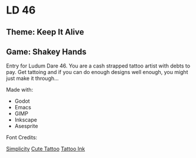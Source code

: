 # LD 46

## Theme: Keep It Alive

## Game: Shakey Hands

Entry for Ludum Dare 46. You are a cash strapped tattoo artist with debts to pay. Get tattoing and if you can do enough designs well enough, you might just make it through...


Made with:

- Godot
- Emacs
- GIMP
- Inkscape
- Asesprite

Font Credits:

[Simplicity](https://www.dafont.com/simplicity-3.font)
[Cute Tattoo](https://www.dafont.com/cute-tattoo.font)
[Tattoo Ink](https://www.dafont.com/tattoo-ink.font)
